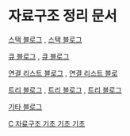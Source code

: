 # 자료구조 정리 문서

[스택 블로그](https://blog.naver.com/zetmond/223060954050) ,
[스택 블로그](https://blog.naver.com/zetmond/223068692288)

[큐 블로그](https://blog.naver.com/zetmond/223067194390) , 
[큐 블로그](https://blog.naver.com/zetmond/223073746795)

[연결 리스트 블로그](https://blog.naver.com/zetmond/223095854280) , 
[연결 리스트 블로](https://blog.naver.com/zetmond/223106408192)

[트리 블로그](https://blog.naver.com/zetmond/223114769545) , 
[트리 블로그](https://blog.naver.com/zetmond/223119287839) , 
[트리 블로그](https://blog.naver.com/zetmond/223120774157)

[기타 블로그](https://blog.naver.com/zetmond/223124279960)

[C 자료구조 기초 기초 기초](https://github.com/CharmStrange/Study/issues/5)
